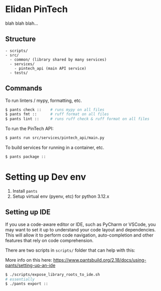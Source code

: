 # Elidan PinTech

blah blah blah...

## Structure

```
- scripts/
- src/
  - common/ (library shared by many services)
  - services/
    - pintech_api (main API service)
  - tests/
```

## Commands

To run linters / mypy, formatting, etc.

```bash
$ pants check ::    # runs mypy on all files
$ pants fmt ::      # ruff format on all files
$ pants lint ::     # runs ruff check & ruff format on all files
```

To run the PinTech API:

```bash
$ pants run src/services/pintech_api/main.py
```

To build services for running in a container, etc.

```bash
$ pants package ::
```

# Setting up Dev env

1. Install `pants`
2. Setup virtual env (pyenv, etc) for python 3.12.x

## Setting up IDE

If you use a code-aware editor or IDE, such as PyCharm or VSCode, you may want to set it up to understand your code layout and dependencies. This will allow it to perform code navigation, auto-completion and other features that rely on code comprehension.

There are two scripts in `scripts/` folder that can help with this:

More info on this here: https://www.pantsbuild.org/2.18/docs/using-pants/setting-up-an-ide

```bash
$ ./scripts/expose_library_roots_to_ide.sh
# essentially
$ ./pants export ::
```
